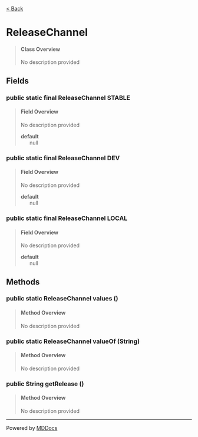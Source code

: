 [< Back](../README.md)
# ReleaseChannel #
>#### Class Overview ####
>No description provided
## Fields ##
### public static final ReleaseChannel STABLE ###
>#### Field Overview ####
>No description provided
>
>**default**<br />
>&nbsp;&nbsp;&nbsp;&nbsp;&nbsp;&nbsp;null
>
### public static final ReleaseChannel DEV ###
>#### Field Overview ####
>No description provided
>
>**default**<br />
>&nbsp;&nbsp;&nbsp;&nbsp;&nbsp;&nbsp;null
>
### public static final ReleaseChannel LOCAL ###
>#### Field Overview ####
>No description provided
>
>**default**<br />
>&nbsp;&nbsp;&nbsp;&nbsp;&nbsp;&nbsp;null
>
## Methods ##
### public static ReleaseChannel values () ###
>#### Method Overview ####
>No description provided
>
### public static ReleaseChannel valueOf (String) ###
>#### Method Overview ####
>No description provided
>
### public String getRelease () ###
>#### Method Overview ####
>No description provided
>

---
Powered by [MDDocs](https://github.com/VRCube/MDDocs)